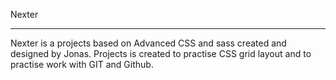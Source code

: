 Nexter

----------------

Nexter is a projects based on Advanced CSS and sass created and designed by Jonas. Projects is created to practise CSS grid layout and to practise work with GIT and Github.
